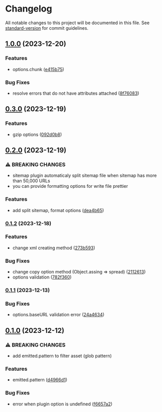 # Changelog

All notable changes to this project will be documented in this file. See [standard-version](https://github.com/conventional-changelog/standard-version) for commit guidelines.

## [1.0.0](https://github.com/d0orHyeok/generate-sitemap-webpack-plugin/compare/v0.3.0...v1.0.0) (2023-12-20)

### Features

- options.chunk ([e415b75](https://github.com/d0orHyeok/generate-sitemap-webpack-plugin/commit/e415b759fa609c532708ae87c12870661300402b))

### Bug Fixes

- resolve errors that do not have attributes attached ([8f76083](https://github.com/d0orHyeok/generate-sitemap-webpack-plugin/commit/8f76083cc1c64420ee9575825188d906fa65c80b))

## [0.3.0](https://github.com/d0orHyeok/generate-sitemap-webpack-plugin/compare/v0.2.0...v0.3.0) (2023-12-19)

### Features

- gzip options ([092d0b8](https://github.com/d0orHyeok/generate-sitemap-webpack-plugin/commit/092d0b8fbdb14cfaa382dd18ec7b0cf44b459ee3))

## [0.2.0](https://github.com/d0orHyeok/generate-sitemap-webpack-plugin/compare/v0.1.2...v0.2.0) (2023-12-19)

### ⚠ BREAKING CHANGES

- sitemap plugin automaticaly split sitemap file when sitemap has more than 50,000 URLs
- you can provide formatting options for write file prettier

### Features

- add split sitemap, format options ([dea4b65](https://github.com/d0orHyeok/generate-sitemap-webpack-plugin/commit/dea4b65b6d1ae2f264728b9892f7f961577f7070))

### [0.1.2](https://github.com/d0orHyeok/generate-sitemap-webpack-plugin/compare/v0.1.1...v0.1.2) (2023-12-18)

### Features

- change xml creating method ([273b593](https://github.com/d0orHyeok/generate-sitemap-webpack-plugin/commit/273b5934b18bc9b713504b575da6f3e51f5666a0))

### Bug Fixes

- change copy option method (Object.assing => spread) ([2112613](https://github.com/d0orHyeok/generate-sitemap-webpack-plugin/commit/21126138c45f6ecfc3c0dbb4ad9ddfac4db624d0))
- options validation ([782f360](https://github.com/d0orHyeok/generate-sitemap-webpack-plugin/commit/782f360e2eebbbb6b8d80bfb4567eb5bc5734ad6))

### [0.1.1](https://github.com/d0orHyeok/generate-sitemap-webpack-plugin/compare/v0.1.0...v0.1.1) (2023-12-13)

### Bug Fixes

- options.baseURL validation error ([24a4634](https://github.com/d0orHyeok/generate-sitemap-webpack-plugin/commit/24a46341b2c5a34657622c12a120b1148bccd840))

## [0.1.0](https://github.com/d0orHyeok/generate-sitemap-webpack-plugin/compare/v0.0.0...v0.1.0) (2023-12-12)

### ⚠ BREAKING CHANGES

- add emitted.pattern to filter asset (glob pattern)

### Features

- emitted.pattern ([d4966d1](https://github.com/d0orHyeok/generate-sitemap-webpack-plugin/commit/d4966d17784b873ccb4e41815f356cca4210f1bd))

### Bug Fixes

- error when plugin option is undefined ([f6657a2](https://github.com/d0orHyeok/generate-sitemap-webpack-plugin/commit/f6657a2668a80b331ea2442131945957eae5fa22))
